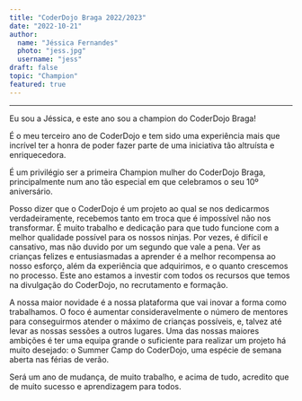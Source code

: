 ```yaml
---
title: "CoderDojo Braga 2022/2023"
date: "2022-10-21"
author:
  name: "Jéssica Fernandes"
  photo: "jess.jpg"
  username: "jess"
draft: false
topic: "Champion"
featured: true
---
```


---

Eu sou a Jéssica, e este ano sou a champion do CoderDojo Braga!

É o meu terceiro ano de CoderDojo e tem sido uma experiência mais que incrível ter a honra de poder fazer parte de uma iniciativa tão altruísta e enriquecedora.

É um privilégio ser a primeira Champion mulher do CoderDojo Braga, principalmente num ano tão especial em que celebramos o seu 10º aniversário.

Posso dizer que o CoderDojo é um projeto ao qual se nos dedicarmos verdadeiramente, recebemos tanto em troca que é impossível não nos transformar.
É muito trabalho e dedicação para que tudo funcione com a melhor qualidade possível para os nossos ninjas. Por vezes, é difícil e cansativo, mas não duvido por um segundo que vale
a pena. Ver as crianças felizes e entusiasmadas a aprender é a melhor recompensa ao nosso esforço, além da experiência que adquirimos, e o quanto crescemos no processo.
Este ano estamos a investir com todos os recursos que temos na divulgação do CoderDojo, no recrutamento e formação.

A nossa maior novidade é a nossa plataforma que vai inovar a forma como trabalhamos. O foco é aumentar consideravelmente o número de mentores para conseguirmos atender o máximo de crianças
possíveis, e, talvez até levar as nossas sessões a outros lugares.
Uma das nossas maiores ambições é ter uma equipa grande o suficiente para realizar um projeto há muito desejado: o Summer Camp do CoderDojo, uma espécie de semana aberta nas férias de verão.

Será um ano de mudança, de muito trabalho, e acima de tudo, acredito que de muito sucesso e aprendizagem para todos.
